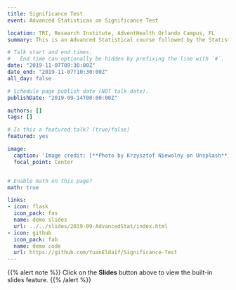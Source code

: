 ```yaml
---
title: Significance Test
event: Advanced Statisticas on Significance Test

location: TRI, Research Institute, AdventHealth Orlando Campus, FL
summary: This is an Advanced Statistical course followed by the Statistical Basics. The most commonly used tests are introduced in this class for general research. I highly recommend that you attend the Statistical Basics before attending this course. 

# Talk start and end times.
#   End time can optionally be hidden by prefixing the line with `#`.
date: "2019-11-07T09:30:00Z"
date_end: "2019-11-07T10:30:00Z"
all_day: false

# Schedule page publish date (NOT talk date).
publishDate: "2019-09-14T00:00:00Z"

authors: []
tags: []

# Is this a featured talk? (true/false)
featured: yes

image:
  caption: 'Image credit: [**Photo by Krzysztof Niewolny on Unsplash**](https://unsplash.com/photos/hi1ZQ5gQqVU)'
  focal_point: Center


# Enable math on this page?
math: true

links:
- icon: flask
  icon_pack: fas
  name: demo slides
  url: ../../slides/2019-09-AdvancedStat/index.html 
- icon: github
  icon_pack: fab
  name: demo code
  url: https://github.com/YuanEldaif/Significance-Test
---
```


{{% alert note %}}
Click on the **Slides** button above to view the built-in slides feature.
{{% /alert %}}

